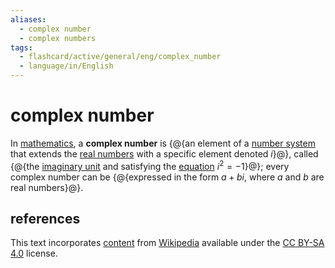 ```yaml
---
aliases:
  - complex number
  - complex numbers
tags:
  - flashcard/active/general/eng/complex_number
  - language/in/English
---
```


# complex number

In [mathematics](mathematics.md), a __complex number__ is {@{an element of a [number system](number.md#classification) that extends the [real numbers](real%20number.md) with a specific element denoted _i_}@}, called {@{the [imaginary unit](imaginary%20unit.md) and satisfying the [equation](equation.md) $i^2 = -1$}@}; every complex number can be {@{expressed in the form $a + bi$, where _a_ and _b_ are real numbers}@}.

## references

This text incorporates [content](https://en.wikipedia.org/wiki/complex_number) from [Wikipedia](Wikipedia.md) available under the [CC BY-SA 4.0](https://creativecommons.org/licenses/by-sa/4.0/) license.

